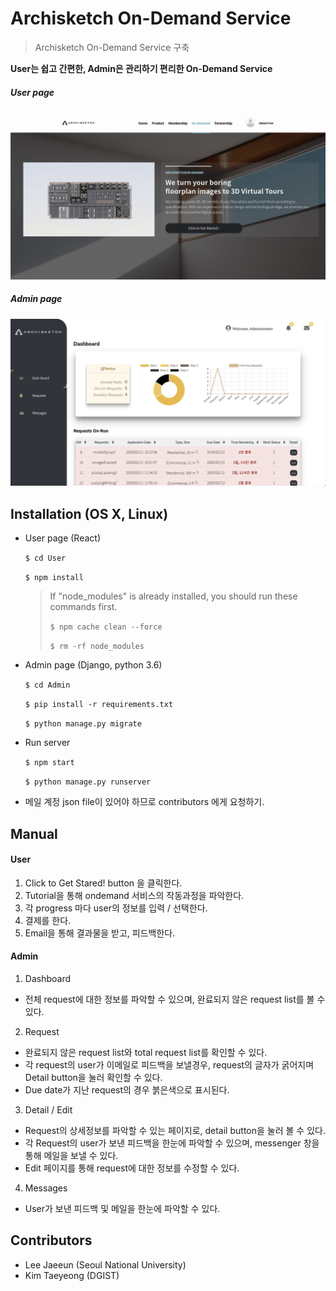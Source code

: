 # Archisketch On-Demand Service

> Archisketch On-Demand Service 구축

**User는 쉽고 간편한, Admin은 관리하기 편리한 On-Demand Service**

##### User page

![user_page](Admin/adminpage/static/ondemand-user.png)

##### Admin page

![admin_page](Admin/adminpage/static/ondemand-admin.png)



## Installation (OS X, Linux)


- User page (React)

  <code>$ cd User </code>

  <code>$ npm install </code>

  > If "node_modules"  is already installed, you should run these commands first.
  >
  > <code>$ npm cache clean --force</code>
  >
  > <code>$ rm -rf node_modules</code> 

- Admin page (Django, python 3.6)

  <code>$ cd Admin </code>

  <code>$ pip install -r requirements.txt </code>

  <code>$ python manage.py migrate </code>

- Run server

  <code>$ npm start</code>

  <code>$ python manage.py runserver</code>
  
- 메일 계정
  json file이 있어야 하므로 contributors 에게 요청하기.



## Manual


####  User

1. Click to Get Stared! button 을 클릭한다.
2. Tutorial을 통해 ondemand 서비스의 작동과정을 파악한다.
3. 각 progress 마다 user의 정보를 입력 / 선택한다.
4. 결제를 한다.
5. Email을 통해 결과물을 받고, 피드백한다.

#### Admin

1. Dashboard

- 전체 request에 대한 정보를 파악할 수 있으며, 완료되지 않은 request list를 볼 수 있다.

2. Request

- 완료되지 않은 request list와 total request list를 확인할 수 있다.
- 각 request의 user가 이메일로 피드백을 보낼경우, request의 글자가 굵어지며 Detail button을 눌러 확인할 수 있다.
- Due date가 지난 request의 경우 붉은색으로 표시된다.

3. Detail / Edit

- Request의 상세정보를 파악할 수 있는 페이지로, detail button을 눌러 볼 수 있다.
- 각 Request의 user가 보낸 피드백을 한눈에 파악할 수 있으며, messenger 창을 통해 메일을 보낼 수 있다.
- Edit 페이지를 통해 request에 대한 정보를 수정할 수 있다.

4. Messages

- User가 보낸 피드백 및 메일을 한눈에 파악할 수 있다.



## Contributors


- Lee Jaeeun (Seoul National University)
- Kim Taeyeong (DGIST)

